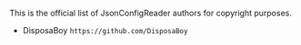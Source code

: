 This is the official list of JsonConfigReader authors for copyright purposes.

* DisposaBoy `https://github.com/DisposaBoy`
